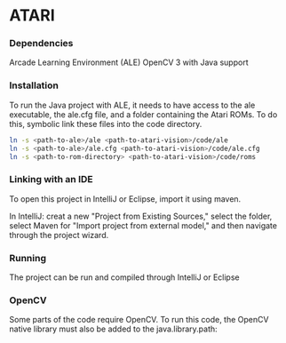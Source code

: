 # ATARI

### Dependencies

Arcade Learning Environment (ALE)
OpenCV 3 with Java support

### Installation

To run the Java project with ALE, it needs to have access to the ale executable, the ale.cfg file, and a folder containing the Atari ROMs. To do this, symbolic link these files into the code directory.
```sh
ln -s <path-to-ale>/ale <path-to-atari-vision>/code/ale
ln -s <path-to-ale>/ale.cfg <path-to-atari-vision>/code/ale.cfg
ln -s <path-to-rom-directory> <path-to-atari-vision>/code/roms
```

### Linking with an IDE

To open this project in IntelliJ or Eclipse, import it using maven.

In IntelliJ: creat a new "Project from Existing Sources," select the folder, select Maven for "Import project from external model," and then navigate through the project wizard.

### Running

The project can be run and compiled through IntelliJ or Eclipse


### OpenCV

Some parts of the code require OpenCV. To run this code, the OpenCV native library must also be added to the java.library.path:



